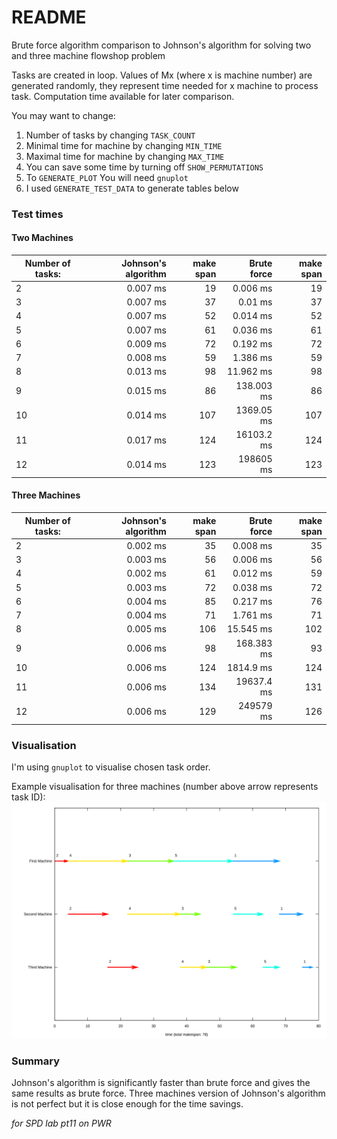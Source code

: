 # README
Brute force algorithm comparison to Johnson's algorithm for solving two and three machine flowshop problem

Tasks are created in loop. Values of Mx (where x is machine number) are generated randomly,
they represent time needed for x machine to process task.
Computation time available for later comparison.

You may want to change:
1. Number of tasks by changing `TASK_COUNT`
2. Minimal time for machine by changing `MIN_TIME`
3. Maximal time for machine by changing `MAX_TIME`
4. You can save some time by turning off `SHOW_PERMUTATIONS`
5. To `GENERATE_PLOT` You will need `gnuplot`
6. I used `GENERATE_TEST_DATA` to generate tables below

### Test times

#### Two Machines
| Number of tasks: |Johnson's algorithm |make span | Brute force | make span|
| ------------- |-------------:| -----:| -----:| -----:|
|2|0.007 ms|19|0.006 ms|19|
|3|0.007 ms|37|0.01 ms|37|
|4|0.007 ms|52|0.014 ms|52|
|5|0.007 ms|61|0.036 ms|61|
|6|0.009 ms|72|0.192 ms|72|
|7|0.008 ms|59|1.386 ms|59|
|8|0.013 ms|98|11.962 ms|98|
|9|0.015 ms|86|138.003 ms|86|
|10|0.014 ms|107|1369.05 ms|107|
|11|0.017 ms|124|16103.2 ms|124|
|12|0.014 ms|123|198605 ms|123|

#### Three Machines
| Number of tasks: |Johnson's algorithm | make span | Brute force | make span|
| ------------- |-------------:| -----:| -----:| -----:|
|2|0.002 ms|35|0.008 ms|35|
|3|0.003 ms|56|0.006 ms|56|
|4|0.002 ms|61|0.012 ms|59|
|5|0.003 ms|72|0.038 ms|72|
|6|0.004 ms|85|0.217 ms|76|
|7|0.004 ms|71|1.761 ms|71|
|8|0.005 ms|106|15.545 ms|102|
|9|0.006 ms|98|168.383 ms|93|
|10|0.006 ms|124|1814.9 ms|124|
|11|0.006 ms|134|19637.4 ms|131|
|12|0.006 ms|129|249579 ms|126|

### Visualisation
I'm using `gnuplot` to visualise chosen task order.

Example visualisation for three machines (number above arrow represents task ID):
![alt text](jplot3.svg "Three machines tasks runtime visualisation")

### Summary
Johnson's algorithm is significantly faster than brute force and gives the same results as brute force.
Three machines version of Johnson's algorithm is not perfect but it is close enough for the time savings.

*for SPD lab pt11 on PWR*
